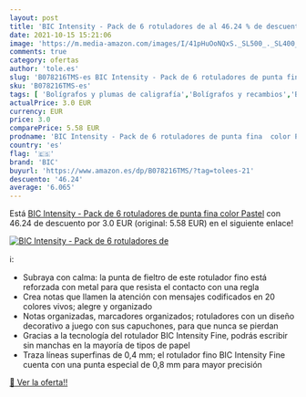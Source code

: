 ```yaml
---
layout: post
title: 'BIC Intensity - Pack de 6 rotuladores de al 46.24 % de descuento'
date: 2021-10-15 15:21:06
image: 'https://m.media-amazon.com/images/I/41pHuOoNQxS._SL500_._SL400_.jpg'
comments: true
category: ofertas
author: 'tole.es'
slug: 'B078216TMS-es BIC Intensity - Pack de 6 rotuladores de punta fina color...'
sku: 'B078216TMS-es'
tags: [ 'Bolígrafos y plumas de caligrafía','Bolígrafos y recambios','Bolígrafos, lápices y útiles de escritura','Oficina y papelería','bic','rotuladores', ]
actualPrice: 3.0 EUR
currency: EUR
price: 3.0
comparePrice: 5.58 EUR
prodname: 'BIC Intensity - Pack de 6 rotuladores de punta fina  color Pastel'
country: 'es'
flag: '🇪🇸'
brand: 'BIC'
buyurl: 'https://www.amazon.es/dp/B078216TMS/?tag=tolees-21'
descuento: '46.24'
average: '6.065'
---
```


Está [BIC Intensity - Pack de 6 rotuladores de punta fina  color Pastel](https://www.amazon.es/dp/B078216TMS/?tag=tolees-21) con 46.24 de descuento por 3.0 EUR (original: 5.58 EUR) en el siguiente enlace!

[![BIC Intensity - Pack de 6 rotuladores de](https://m.media-amazon.com/images/I/41pHuOoNQxS._SL500_._SL400_.jpg)](https://www.amazon.es/dp/B078216TMS/?tag=tolees-21)

ℹ️:

- Subraya con calma: la punta de fieltro de este rotulador fino está reforzada con metal para que resista el contacto con una regla
- Crea notas que llamen la atención con mensajes codificados en 20 colores vivos; alegre y organizado
- Notas organizadas, marcadores organizados; rotuladores con un diseño decorativo a juego con sus capuchones, para que nunca se pierdan
- Gracias a la tecnología del rotulador BIC Intensity Fine, podrás escribir sin manchas en la mayoría de tipos de papel
- Traza líneas superfinas de 0,4 mm; el rotulador fino BIC Intensity Fine cuenta con una punta especial de 0,8 mm para mayor precisión

[🛒 Ver la oferta!!](https://www.amazon.es/dp/B078216TMS/?tag=tolees-21)
